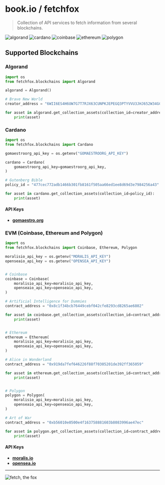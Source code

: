 # book.io / fetchfox

> Collection of API services to fetch information from several blockchains.

![algorand](https://s2.coinmarketcap.com/static/img/coins/64x64/4030.png)
![cardano](https://s2.coinmarketcap.com/static/img/coins/64x64/2010.png)
![coinbase](https://s2.coinmarketcap.com/static/img/coins/64x64/27716.png)
![ethereum](https://s2.coinmarketcap.com/static/img/coins/64x64/1027.png)
![polygon](https://s2.coinmarketcap.com/static/img/coins/64x64/3890.png)


## Supported Blockchains

### Algorand

```python
import os
from fetchfox.blockchains import Algorand

algorand = Algorand()

# Brave New World
creator_address = "6WII6ES4H6UW7G7T7RJX63CUNPKJEPEGQ3PTYVVU3JHJ652W34GCJV5OVY"

for asset in algorand.get_collection_assets(collection_id=creator_address):
    print(asset)
```


### Cardano

```python
import os
from fetchfox.blockchains import Cardano

gomaestroorg_api_key = os.getenv("GOMAESTROORG_API_KEY")

cardano = Cardano(
    gomaestroorg_api_key=gomaestroorg_api_key,
)

# Gutenberg Bible
policy_id = "477cec772adb1466b301fb8161f505aa66ed1ee8d69d3e7984256a43"

for asset in cardano.get_collection_assets(collection_id=policy_id):
    print(asset)
```

#### API Keys

* [**gomaestro.org**](https://www.gomaestro.org/pricing)


### EVM (Coinbase, Ethereum and Polygon)

```python
import os
from fetchfox.blockchains import Coinbase, Ethereum, Polygon

moralisio_api_key = os.getenv("MORALIS_API_KEY")
openseaio_api_key = os.getenv("OPENSEA_API_KEY")


# Coinbase
coinbase = Coinbase(
    moralisio_api_key=moralisio_api_key,
    openseaio_api_key=openseaio_api_key,
)

# Artificial Intelligence for Dummies
contract_address = "0x8c1f34bcb76449cebf042cfe8293cd8265ae6802"

for asset in coinbase.get_collection_assets(collection_id=contract_address):
    print(asset)


# Ethereum
ethereum = Ethereum(
    moralisio_api_key=moralisio_api_key,
    openseaio_api_key=openseaio_api_key,
)

# Alice in Wonderland
contract_address = "0x919da7fef646226f88f70305201de392ff365059"

for asset in ethereum.get_collection_assets(collection_id=contract_address):
    print(asset)


# Polygon
polygon = Polygon(
    moralisio_api_key=moralisio_api_key,
    openseaio_api_key=openseaio_api_key,
)

# Art of War
contract_address = "0xb56010e0500e4f163758881603b8083996ae47ec"

for asset in polygon.get_collection_assets(collection_id=contract_address):
    print(asset)
```

#### API Keys

* [**moralis.io**](https://moralis.io/pricing)
* [**opensea.io**](https://docs.opensea.io/reference/api-keys)

---

![fetch, the fox](https://i.imgur.com/fm6mqzS.png)
